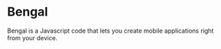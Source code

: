 # Bengal
Bengal is a Javascript code that lets you create mobile applications right from your device.

